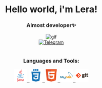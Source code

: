 <div id="header" align="center">
    <h1>Hello world, i'm Lera!</h1>
    <h3>Almost developer✨</h3>
</div>

<div id="gif" align ="center">
    <img src="https://media.giphy.com/media/v1.Y2lkPTc5MGI3NjExenNnaXJ3NW5seGI4ZzVqamszNGk2dnpxMHhsYXNjYmFoajl6czRmOSZlcD12MV9pbnRlcm5hbF9naWZfYnlfaWQmY3Q9cw/M9gbBd9nbDrOTu1Mqx/giphy.gif" alt="gif" width="200px" align ="center"/>
 </div>

<div id="socials" align="center">
   <a href="https://t.me/ledeylin">
    <img src="https://img.shields.io/badge/Telegram-blue?style=for-the-badge&logo=telegram&logoColor=white" alt="Telegram"/>
  </a>
</div>

<div id="budges" align="center">
    <img src="https://komarev.com/ghpvc/?username=ledeylin&style=flat-square&color=blue" alt=""/>
</div>

<h3 align="center">Languages and Tools:</h3>
<p align="center"> <a href="https://www.w3schools.com/cpp/" target="_blank" rel="noreferrer">
    <img src="https://github.com/devicons/devicon/blob/master/icons/java/java-original-wordmark.svg" title="Java" alt="Java" width="40" height="40"/>&nbsp;
    <img src="https://github.com/devicons/devicon/blob/master/icons/css3/css3-plain-wordmark.svg"  title="CSS3" alt="CSS" width="40" height="40"/>&nbsp;
    <img src="https://github.com/devicons/devicon/blob/master/icons/html5/html5-original.svg" title="HTML5" alt="HTML" width="40" height="40"/>&nbsp;
    <img src="https://github.com/devicons/devicon/blob/master/icons/mysql/mysql-original-wordmark.svg" title="MySQL"  alt="MySQL" width="40" height="40"/>&nbsp;
    <img src="https://github.com/devicons/devicon/blob/master/icons/git/git-original-wordmark.svg" title="Git" **alt="Git" width="40" height="40"/>
